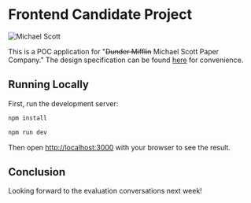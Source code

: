 # Frontend Candidate Project

![Michael Scott](https://upload.wikimedia.org/wikipedia/en/d/dc/MichaelScott.png)

This is a POC application for "~~Dunder Mifflin~~ Michael Scott Paper Company." The design specification can be found [here](https://docs.google.com/document/d/1pANkb-w_5CHwKWsdt9aXiIPA1F_qBLGf/edit?usp=sharing&ouid=116884458353975865039&rtpof=true&sd=true) for convenience.

## Running Locally

First, run the development server:

```bash
npm install

npm run dev
```

Then open [http://localhost:3000](http://localhost:3000) with your browser to see the result.

## Conclusion

Looking forward to the evaluation conversations next week!
